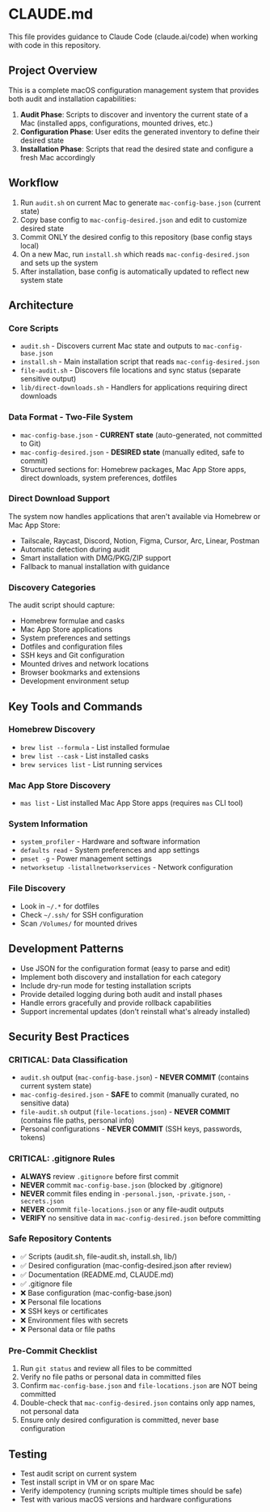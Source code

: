 # CLAUDE.md

This file provides guidance to Claude Code (claude.ai/code) when working with code in this repository.

## Project Overview

This is a complete macOS configuration management system that provides both audit and installation capabilities:

1. **Audit Phase**: Scripts to discover and inventory the current state of a Mac (installed apps, configurations, mounted drives, etc.)
2. **Configuration Phase**: User edits the generated inventory to define their desired state
3. **Installation Phase**: Scripts that read the desired state and configure a fresh Mac accordingly

## Workflow

1. Run `audit.sh` on current Mac to generate `mac-config-base.json` (current state)
2. Copy base config to `mac-config-desired.json` and edit to customize desired state
3. Commit ONLY the desired config to this repository (base config stays local)
4. On a new Mac, run `install.sh` which reads `mac-config-desired.json` and sets up the system
5. After installation, base config is automatically updated to reflect new system state

## Architecture

### Core Scripts
- `audit.sh` - Discovers current Mac state and outputs to `mac-config-base.json`
- `install.sh` - Main installation script that reads `mac-config-desired.json`
- `file-audit.sh` - Discovers file locations and sync status (separate sensitive output)
- `lib/direct-downloads.sh` - Handlers for applications requiring direct downloads

### Data Format - Two-File System
- `mac-config-base.json` - **CURRENT state** (auto-generated, not committed to Git)
- `mac-config-desired.json` - **DESIRED state** (manually edited, safe to commit)
- Structured sections for: Homebrew packages, Mac App Store apps, direct downloads, system preferences, dotfiles

### Direct Download Support
The system now handles applications that aren't available via Homebrew or Mac App Store:
- Tailscale, Raycast, Discord, Notion, Figma, Cursor, Arc, Linear, Postman
- Automatic detection during audit
- Smart installation with DMG/PKG/ZIP support
- Fallback to manual installation with guidance

### Discovery Categories
The audit script should capture:
- Homebrew formulae and casks
- Mac App Store applications
- System preferences and settings
- Dotfiles and configuration files
- SSH keys and Git configuration
- Mounted drives and network locations
- Browser bookmarks and extensions
- Development environment setup

## Key Tools and Commands

### Homebrew Discovery
- `brew list --formula` - List installed formulae
- `brew list --cask` - List installed casks
- `brew services list` - List running services

### Mac App Store Discovery
- `mas list` - List installed Mac App Store apps (requires `mas` CLI tool)

### System Information
- `system_profiler` - Hardware and software information
- `defaults read` - System preferences and app settings
- `pmset -g` - Power management settings
- `networksetup -listallnetworkservices` - Network configuration

### File Discovery
- Look in `~/.*` for dotfiles
- Check `~/.ssh/` for SSH configuration
- Scan `/Volumes/` for mounted drives

## Development Patterns

- Use JSON for the configuration format (easy to parse and edit)
- Implement both discovery and installation for each category
- Include dry-run mode for testing installation scripts
- Provide detailed logging during both audit and install phases
- Handle errors gracefully and provide rollback capabilities
- Support incremental updates (don't reinstall what's already installed)

## Security Best Practices

### CRITICAL: Data Classification
- `audit.sh` output (`mac-config-base.json`) - **NEVER COMMIT** (contains current system state)
- `mac-config-desired.json` - **SAFE** to commit (manually curated, no sensitive data)
- `file-audit.sh` output (`file-locations.json`) - **NEVER COMMIT** (contains file paths, personal info)
- Personal configurations - **NEVER COMMIT** (SSH keys, passwords, tokens)

### CRITICAL: .gitignore Rules
- **ALWAYS** review `.gitignore` before first commit
- **NEVER** commit `mac-config-base.json` (blocked by .gitignore)
- **NEVER** commit files ending in `-personal.json`, `-private.json`, `-secrets.json`
- **NEVER** commit `file-locations.json` or any file-audit outputs
- **VERIFY** no sensitive data in `mac-config-desired.json` before committing

### Safe Repository Contents
- ✅ Scripts (audit.sh, file-audit.sh, install.sh, lib/)
- ✅ Desired configuration (mac-config-desired.json after review)
- ✅ Documentation (README.md, CLAUDE.md)
- ✅ .gitignore file
- ❌ Base configuration (mac-config-base.json)
- ❌ Personal file locations
- ❌ SSH keys or certificates
- ❌ Environment files with secrets
- ❌ Personal data or file paths

### Pre-Commit Checklist
1. Run `git status` and review all files to be committed
2. Verify no file paths or personal data in committed files
3. Confirm `mac-config-base.json` and `file-locations.json` are NOT being committed
4. Double-check that `mac-config-desired.json` contains only app names, not personal data
5. Ensure only desired configuration is committed, never base configuration

## Testing

- Test audit script on current system
- Test install script in VM or on spare Mac
- Verify idempotency (running scripts multiple times should be safe)
- Test with various macOS versions and hardware configurations